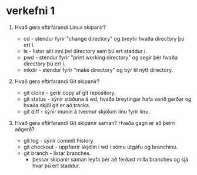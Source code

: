 # verkefni 1

1. Hvað gera eftirfarandi Linux skipanir?
	* cd - stendur fyrir "change directory" og breytir hvaða directory þú ert í.
	* ls - listar allt inní því directory sem þú ert staddur í.
	* pwd - stendur fyrir "print working directory" og segir þér hvaða directory þú ert í.
	* mkdir - stendur fyrir "make directory" og býr til nýtt directory.

2. Hvað gera eftirfarandi Git skipanir?
	* git clone - gerir copy af git repository.
	* git status - sýnir stöðuna á wd, hvaða breytingar hafa verið gerðar og hvaða skjöl git er að tracka.
	* git diff - sýnir munin á tveimur skjölum línu fyrir línu.

3. Hvað gera eftirfarandi Git skipanir saman? Hvaða gagn er að þeirri aðgerð?
	* git log - sýnir commit history.
	* git checkout - uppfærir skjölin í wd í sömu útgáfu og branchinu.
	* git branch - listar branches.
	  - þessar skipanir saman leyfa þér að ferðast milla branches og sjá hvar þú ert staddur.
